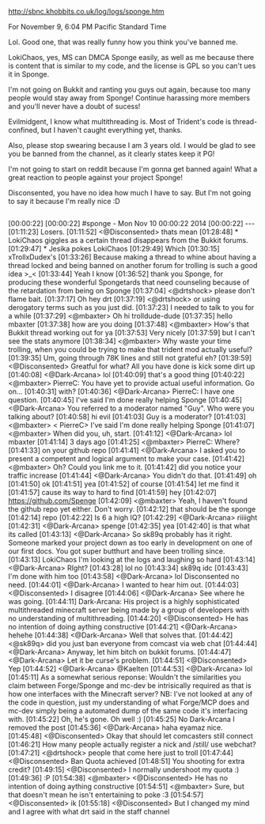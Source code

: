 http://sbnc.khobbits.co.uk/log/logs/sponge.htm

For November 9, 6:04 PM Pacific Standard Time

Lol. Good one, that was really funny how you think you've banned me. 

LokiChaos, yes, MS can DMCA Sponge easily, as well as me because there is content that is similar to my code, and the license is GPL so you can't ues it in Sponge. 

I'm not going on Bukkit and ranting you guys out again, because too many people would stay away from Sponge! Continue harassing more members and you'll never have a doubt of sucess!

Evilmidgent, I know what multithreading is. Most of Trident's code is thread-confined, but I haven't caught everything yet, thanks.

Also, please stop swearing because I am 3 years old. I would  be glad to see you be banned from the channel, as it clearly states keep it PG! 

I'm not going to start on reddit because I'm gonna get banned again! What a great reaction to people against your project Sponge!

Disconsented, you have no idea how much I have to say. But I'm not going to say it because I'm really nice :D

>```
[00:00:22] 
[00:00:22] #sponge - Mon Nov 10 00:00:22 2014
[00:00:22] ---
[01:11:23] <Jesika> Losers.
[01:11:52] <@Disconsented> thats mean
[01:28:48] * LokiChaos giggles as a certain thread disappears from the Bukkit forums.
[01:29:47] * Jesika pokes LokiChaos
[01:29:49] <Jesika> Which
[01:30:15] <LokiChaos> xTrollxDudex's
[01:33:26] <LokiChaos> Because making a thread to whine about having a thread locked and being banned on another forum for trolling is such a good idea >_<
[01:33:44] <PierreC> Yeah I know
[01:36:52] <PierreC> thank you Sponge, for producing these wonderful Spongetards that need counseling because of the retardation from being on Sponge
[01:37:04] <@drtshock> please don't flame bait.
[01:37:17] <PierreC> Oh hey drt
[01:37:19] <@drtshock> or using derogatory terms such as you just did.
[01:37:23] <PierreC> I needed to talk to you for a while
[01:37:29] <@mbaxter> Oh hi trolldude-dude
[01:37:35] <PierreC> hello mbaxter
[01:37:38] <PierreC> how are you doing
[01:37:48] <@mbaxter> How's that Bukkit thread working out for ya
[01:37:53] <PierreC> Very nicely
[01:37:59] <PierreC> but I can't see the stats anymore
[01:38:34] <@mbaxter> Why waste your time trolling, when you could be trying to make that trident mod actually useful?
[01:39:35] <PierreC> Um, going through 78K lines and still not grateful eh?
[01:39:59] <@Disconsented> Greatful for what? All you have done is kick some dirt up
[01:40:08] <@Dark-Arcana> lol
[01:40:09] <PierreC> that's a good thing
[01:40:22] <@mbaxter> PierreC: You have yet to provide actual useful information. Go on...
[01:40:31] <PierreC> with?
[01:40:36] <@Dark-Arcana> PierreC: I have one question.
[01:40:45] <PierreC> I've said I'm done really helping Sponge
[01:40:45] <@Dark-Arcana> You referred to a moderator named "Guy". Who were you talking about?
[01:40:58] <PierreC> hi evil
[01:41:03] <PierreC> Guy is a moderator?
[01:41:03] <@mbaxter> < PierreC> I've said I'm done really helping Sponge
[01:41:07] <@mbaxter> When did you, uh, start.
[01:41:12] <@Dark-Arcana> lol mbaxter
[01:41:14] <PierreC> 3 days ago
[01:41:25] <@mbaxter> PierreC: Where?
[01:41:33] <PierreC> on your github repo
[01:41:41] <@Dark-Arcana> I asked you to present a competent and logical argument to make your case.
[01:41:42] <@mbaxter> Oh? Could you link me to it.
[01:41:42] <PierreC> did you notice your traffic increase
[01:41:44] <@Dark-Arcana> You didn't do that.
[01:41:49] <PierreC> oh
[01:41:50] <PierreC> ok
[01:41:51] <PierreC> yea
[01:41:52] <PierreC> of course
[01:41:54] <PierreC> let me find it
[01:41:57] <PierreC> cause its way to hard to find
[01:41:59] <evilmidget38> hey
[01:42:07] <PierreC> https://github.com/Spenge
[01:42:09] <@mbaxter> Yeah, I haven't found the github repo yet either. Don't worry.
[01:42:12] <PierreC> that should be the sponge
[01:42:14] <PierreC> repo
[01:42:22] <PierreC> Is 6 a high IQ?
[01:42:29] <@Dark-Arcana> riiiight
[01:42:31] <@Dark-Arcana> spenge
[01:42:35] <PierreC> yea
[01:42:40] <PierreC> is that what its called
[01:43:13] <@Dark-Arcana> So sk89q probably has it right. Someone marked your project down as too early in development on one of our first docs. You got super butthurt and have been trolling since.
[01:43:13] <PierreC> LokiChaos I'm looking at the logs and laughing so hard
[01:43:14] <@Dark-Arcana> RIght?
[01:43:28] <PierreC> lol no
[01:43:34] <PierreC> sk89q idc
[01:43:43] <PierreC> I'm done with him too
[01:43:58] <@Dark-Arcana> lol Disconsented no need.
[01:44:01] <@Dark-Arcana> I wanted to hear him out.
[01:44:03] <@Disconsented> I disagree
[01:44:06] <@Dark-Arcana> See where he was going.
[01:44:11] <evilmidget38> Dark-Arcana: His project is a highly sophisticated multithreaded minecraft server being made by a group of developers with no understanding of multithreading.
[01:44:20] <@Disconsented> He has no intention of doing aything constructive
[01:44:21] <@Dark-Arcana> hehehe
[01:44:38] <@Dark-Arcana> Well that solves that.
[01:44:42] <@sk89q> did you just ban everyone from comcast via web chat
[01:44:44] <@Dark-Arcana> Anyway, let him bitch on bukkit forums.
[01:44:47] <@Dark-Arcana> Let it be curse's problem.
[01:44:51] <@Disconsented> Yep
[01:44:52] <@Dark-Arcana> @Kaelten
[01:44:53] <@Dark-Arcana> lol
[01:45:11] <LokiChaos> As a somewhat serious reponse:  Wouldn't the similarities you claim between Forge/Sponge and mc-dev be intrisically required as that is how one interfaces with the Minecraft server?  NB: I've not looked at any of the code in question, just my understanding of what Forge/MCP does and mc-dev simply being a automated dump of the same code it's interfacing with.
[01:45:22] <LokiChaos> Oh, he's gone.  Oh well :)
[01:45:25] <eyamaz> No Dark-Arcana I removed the post
[01:45:36] <@Dark-Arcana> haha eyamaz nice.
[01:45:48] <@Disconsented> Okay that should let comcasters still connect
[01:46:21] <LokiChaos> How many people actually register a nick and /still/ use webchat?
[01:47:21] <@drtshock> people that come here just to troll
[01:47:44] <@Disconsented> Ban Quota achieved
[01:48:51] <kodfod> You shooting for extra credit?
[01:49:15] <@Disconsented> I normally undershoot my quota :)
[01:49:36] <kodfod> :P
[01:54:38] <@mbaxter> <@Disconsented> He has no intention of doing aything constructive
[01:54:51] <@mbaxter> Sure, but that doesn't mean he isn't entertaining to poke :3
[01:54:57] <@Disconsented> ik
[01:55:18] <@Disconsented> But I changed my mind and I agree with what drt said in the staff channel
```